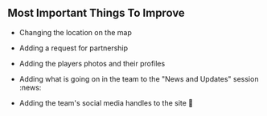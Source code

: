 ## Most Important Things To Improve

   - Changing the location on the map

   - Adding a request for partnership

   - Adding the players photos and their profiles 

   - Adding what is going on in the team to the "News and Updates" session :news:

   - Adding the team's social media handles to the site :email:
